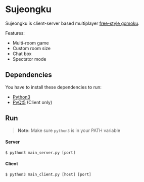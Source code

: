 Sujeongku
===
Sujeongku is client-server based multiplayer [free-style gomoku](https://en.wikipedia.org/wiki/Gomoku).

Features:

 - Multi-room game
 - Custom room size
 - Chat box
 - Spectator mode

Dependencies
---
You have to install these dependencies to run:

 - [Python3](https://python.org/downloads)
 - [PyQt5](https://riverbankcomputing.com/software/pyqt/download5) (Client only)

Run
---
> **Note:**  Make sure `python3` is in your PATH variable

#### Server
```
$ python3 main_server.py [port]
```

#### Client
```
$ python3 main_client.py [host] [port]
```
